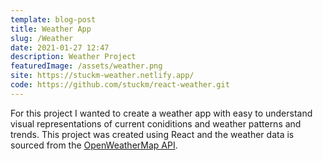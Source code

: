 ```yaml
---
template: blog-post
title: Weather App
slug: /Weather
date: 2021-01-27 12:47
description: Weather Project
featuredImage: /assets/weather.png
site: https://stuckm-weather.netlify.app/
code: https://github.com/stuckm/react-weather.git
---
```


For this project I wanted to create a weather app with easy to understand visual representations of current coniditions and weather patterns and trends. This project was created using React and the weather data is sourced from the [OpenWeatherMap API](https://www.openweathermap.org).
